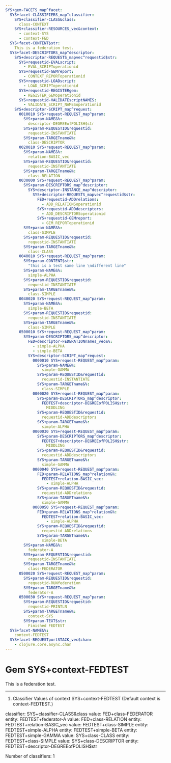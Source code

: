 ```yaml
---
SYS+gem-FACETS_map^facet:
  SYS+facet-CLASSIFIERS_map^classifier:
    SYS+classifier-CLASS&class:
      class-CONTEXT
    SYS+classifier-RESOURCES_vec&context:
      - context-SYS
      - context-FED
  SYS+facet-CONTENT$str:
    This is a federation test.
  SYS+facet-DESCRIPTORS_map^descriptor:
    SYS+descriptor-REQUESTS_mapvec^requestid$str:
      SYS+requestid-EVALscript:
        - EVAL_SCRIPToperationid
      SYS+requestid-GEMreport:
        - CONTEXT_REPORToperationid
      SYS+requestid-LOADscript:
        - LOAD_SCRIPToperationid
      SYS+requestid-REGISTERgem:
        - REGISTER_GEMoperationid
      SYS+requestid-VALIDATEscriptNAMES:
        - VALIDATE_SCRIPT_NAMESoperationid
    SYS+descriptor-SCRIPT_map^request:
      0010010 SYS+request-REQUEST_map^param:
        SYS+param-NAME&%:
          descriptor-DEGREEofPOLISH$str
        SYS+param-REQUESTID&requestid:
          requestid-INSTANTIATE
        SYS+param-TARGETname&%:
          class-DESCRIPTOR
      0020010 SYS+request-REQUEST_map^param:
        SYS+param-NAME&%:
          relation-BASIC_vec
        SYS+param-REQUESTID&requestid:
          requestid-INSTANTIATE
        SYS+param-TARGETname&%:
          class-RELATION
      0030000 SYS+request-REQUEST_map^param:
        SYS+param-DESCRIPTORS_map^descriptor:
          SYS+descriptor-INSTANCE_map^descriptor:
            SYS+descriptor-REQUESTS_mapvec^requestid$str:
              FED+requestid-ADDrelations:
                - ADD_RELATIONSoperationid
              SYS+requestid-ADDdescriptors:
                - ADD_DESCRIPTORSoperationid
              SYS+requestid-GEMreport:
                - GEM_REPORToperationid
        SYS+param-NAME&%:
          class-SIMPLE
        SYS+param-REQUESTID&requestid:
          requestid-INSTANTIATE
        SYS+param-TARGETname&%:
          class-CLASS
      0040010 SYS+request-REQUEST_map^param:
        SYS+param-CONTENT$str:
          "this is a test same line \ndifferent line"
        SYS+param-NAME&%:
          simple-ALPHA
        SYS+param-REQUESTID&requestid:
          requestid-INSTANTIATE
        SYS+param-TARGETname&%:
          class-SIMPLE
      0040020 SYS+request-REQUEST_map^param:
        SYS+param-NAME&%:
          simple-BETA
        SYS+param-REQUESTID&requestid:
          requestid-INSTANTIATE
        SYS+param-TARGETname&%:
          class-SIMPLE
      0500010 SYS+request-REQUEST_map^param:
        SYS+param-DESCRIPTORS_map^descriptor:
          FED+descriptor-FEDERATIONnames_vec&%:
            - simple-ALPHA
            - simple-BETA
          SYS+descriptor-SCRIPT_map^request:
            0000010 SYS+request-REQUEST_map^param:
              SYS+param-NAME&%:
                simple-GAMMA
              SYS+param-REQUESTID&requestid:
                requestid-INSTANTIATE
              SYS+param-TARGETname&%:
                class-SIMPLE
            0000020 SYS+request-REQUEST_map^param:
              SYS+param-DESCRIPTORS_map^descriptor:
                FEDTEST+descriptor-DEGREEofPOLISH$str:
                  MIDDLING
              SYS+param-REQUESTID&requestid:
                requestid-ADDdescriptors
              SYS+param-TARGETname&%:
                simple-ALPHA
            0000030 SYS+request-REQUEST_map^param:
              SYS+param-DESCRIPTORS_map^descriptor:
                FEDTEST+descriptor-DEGREEofPOLISH$str:
                  MIDDLING
              SYS+param-REQUESTID&requestid:
                requestid-ADDdescriptors
              SYS+param-TARGETname&%:
                simple-GAMMA
            0000040 SYS+request-REQUEST_map^param:
              FED+param-RELATIONS_map^relation&%:
                FEDTEST+relation-BASIC_vec:
                  - simple-ALPHA
              SYS+param-REQUESTID&requestid:
                requestid-ADDrelations
              SYS+param-TARGETname&%:
                simple-GAMMA
            0000050 SYS+request-REQUEST_map^param:
              FED+param-RELATIONS_map^relation&%:
                FEDTEST+relation-BASIC_vec:
                  - simple-ALPHA
              SYS+param-REQUESTID&requestid:
                requestid-ADDrelations
              SYS+param-TARGETname&%:
                simple-BETA
        SYS+param-NAME&%:
          federator-A
        SYS+param-REQUESTID&requestid:
          requestid-INSTANTIATE
        SYS+param-TARGETname&%:
          class-FEDERATOR
      0500020 SYS+request-REQUEST_map^param:
        SYS+param-REQUESTID&requestid:
          requestid-RUNfederation
        SYS+param-TARGETname&%:
          federator-A
      0500030 SYS+request-REQUEST_map^param:
        SYS+param-REQUESTID&requestid:
          requestid-PRINTLN
        SYS+param-TARGETname&%:
          context-SYS
        SYS+param-TEXT$str:
          Finished FEDTEST
  SYS+facet-NAME&%:
    context-FEDTEST
  SYS+facet-REQUESTportSTACK_vec$chan:
    - clojure.core.async.chan
---
```

# Gem SYS+context-FEDTEST

This is a federation test.

---
1. Classifier Values of context SYS+context-FEDTEST
(Default context is context-FEDTEST.)

classifier:  SYS+classifier-CLASS&class
  value:       FED+class-FEDERATOR
    entity:      FEDTEST+federator-A
  value:       FED+class-RELATION
    entity:      FEDTEST+relation-BASIC_vec
  value:       FEDTEST+class-SIMPLE
    entity:      FEDTEST+simple-ALPHA
    entity:      FEDTEST+simple-BETA
    entity:      FEDTEST+simple-GAMMA
  value:       SYS+class-CLASS
    entity:      FEDTEST+class-SIMPLE
  value:       SYS+class-DESCRIPTOR
    entity:      FEDTEST+descriptor-DEGREEofPOLISH$str

Number of classifiers: 1

